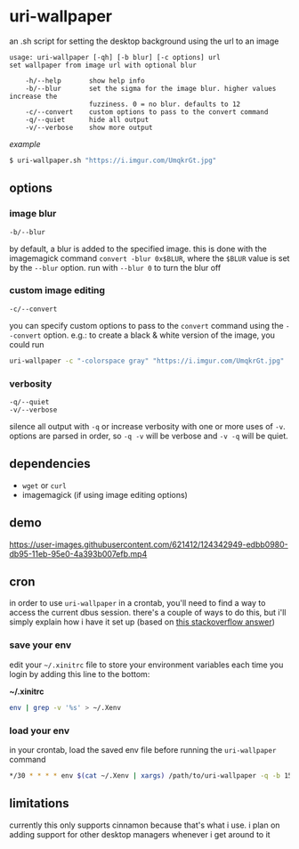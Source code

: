 # uri-wallpaper
an .sh script for setting the desktop background using the url to an image

```
usage: uri-wallpaper [-qh] [-b blur] [-c options] url
set wallpaper from image url with optional blur

    -h/--help       show help info
    -b/--blur       set the sigma for the image blur. higher values increase the
                    fuzziness. 0 = no blur. defaults to 12
    -c/--convert    custom options to pass to the convert command
    -q/--quiet      hide all output
    -v/--verbose    show more output
```

*example*
```sh
$ uri-wallpaper.sh "https://i.imgur.com/UmqkrGt.jpg"
```

## options

### image blur
`-b/--blur`

by default, a blur is added to the specified image. this is done with the imagemagick command `convert -blur 0x$BLUR`, where the `$BLUR` value is set by the `--blur` option. run with `--blur 0` to turn the blur off

### custom image editing
`-c/--convert`

you can specify custom options to pass to the `convert` command using the `--convert` option. e.g.: to create a black & white version of the image, you could run

```bash
uri-wallpaper -c "-colorspace gray" "https://i.imgur.com/UmqkrGt.jpg"
```

### verbosity
`-q/--quiet`  
`-v/--verbose`

silence all output with `-q` or increase verbosity with one or more uses of `-v`. options are parsed in order, so `-q -v` will be verbose and `-v -q` will be quiet.

## dependencies
* `wget` or `curl`
* imagemagick (if using image editing options)

## demo
https://user-images.githubusercontent.com/621412/124342949-edbb0980-db95-11eb-95e0-4a393b007efb.mp4

## cron
in order to use `uri-wallpaper` in a crontab, you'll need to find a way to access the current dbus session. there's a couple of ways to do this, but i'll simply explain how i have it set up (based on [this stackoverflow answer](https://stackoverflow.com/a/54075726))

### save your env
edit your `~/.xinitrc` file to store your environment variables each time you login by adding this line to the bottom:

**~/.xinitrc**
```sh
env | grep -v '%s' > ~/.Xenv
```

### load your env
in your crontab, load the saved env file before running the `uri-wallpaper` command

```sh
*/30 * * * * env $(cat ~/.Xenv | xargs) /path/to/uri-wallpaper -q -b 15 "http://internet.com/wallpaper.png"
```

## limitations
currently this only supports cinnamon because that's what i use. i plan on adding support for other desktop managers whenever i get around to it
